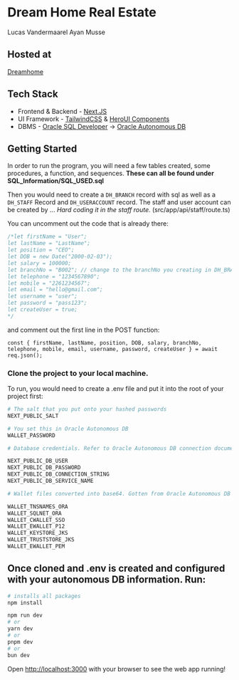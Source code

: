 # Dream Home Real Estate
Lucas Vandermaarel
Ayan Musse

## Hosted at
[Dreamhome](https://dreamhome.vanderloch.com)


## Tech Stack
+ Frontend & Backend - [Next.JS](https://nextjs.org/)
+ UI Framework - [TailwindCSS](https://tailwindcss.com/) & [HeroUI Components](https://www.heroui.com/)
+ DBMS - [Oracle SQL Developer](https://www.oracle.com/ca-en/database/sqldeveloper/) -> [Oracle Autonomous DB](https://www.oracle.com/ca-en/autonomous-database/)

## Getting Started

In order to run the program, you will need a few tables created, some procedures, a function, and sequences.
__These can all be found under SQL_Information/SQL_USED.sql__

Then you would need to create a `DH_BRANCH` record with sql as well as a `DH_STAFF` Record and `DH_USERACCOUNT` record.
The staff and user account can be created by ... *Hard coding it in the staff route.* (src/app/api/staff/route.ts)

You can uncomment out the code that is already there:
```ts
/*let firstName = "User";
let lastName = "LastName";
let position = "CEO";
let DOB = new Date("2000-02-03");
let salary = 100000;
let branchNo = "B002"; // change to the branchNo you creating in DH_BRANCH
let telephone = "1234567890";
let mobile = "2261234567";
let email = "hello@gmail.com";
let username = "user";
let password = "pass123";
let createUser = true;
*/
```

 and comment out the first line in the POST function:
 ```
 const { firstName, lastName, position, DOB, salary, branchNo, telephone, mobile, email, username, password, createUser } = await req.json();

 ```

### Clone the project to your local machine.

To run, you would need to create a .env file and put it into the root of your project first:

```bash
# The salt that you put onto your hashed passwords
NEXT_PUBLIC_SALT

# You set this in Oracle Autonomous DB
WALLET_PASSWORD

# Database credentials. Refer to Oracle Autonomous DB connection documentation.

NEXT_PUBLIC_DB_USER
NEXT_PUBLIC_DB_PASSWORD
NEXT_PUBLIC_DB_CONNECTION_STRING
NEXT_PUBLIC_DB_SERVICE_NAME

# Wallet files converted into base64. Gotten from Oracle Autonomous DB connection

WALLET_TNSNAMES_ORA
WALLET_SQLNET_ORA
WALLET_CWALLET_SSO
WALLET_EWALLET_P12
WALLET_KEYSTORE_JKS
WALLET_TRUSTSTORE_JKS
WALLET_EWALLET_PEM

```

## Once cloned and .env is created and configured with your autonomous DB information. Run:

```bash
# installs all packages
npm install

npm run dev
# or
yarn dev
# or
pnpm dev
# or
bun dev
```

Open [http://localhost:3000](http://localhost:3000) with your browser to see the web app running!



